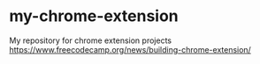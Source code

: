 # my-chrome-extension
My repository for chrome extension projects
https://www.freecodecamp.org/news/building-chrome-extension/